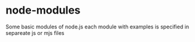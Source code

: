 # node-modules
Some basic modules of node.js
each module with examples is specified in separeate js or mjs files 
